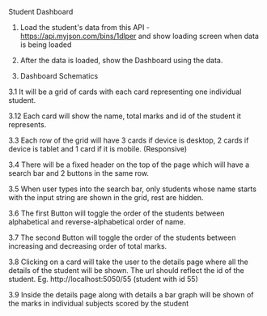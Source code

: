 Student Dashboard
1. Load the student's data from this API - https://api.myjson.com/bins/1dlper and show loading screen when data is being loaded

2. After the data is loaded, show the Dashboard using the data.

3. Dashboard Schematics

  3.1 It will be a grid of cards with each card representing one individual student.

  3.12 Each card will show the name, total marks and id of the student it represents.

  3.3 Each row of the grid will have 3 cards if device is desktop, 2 cards if device is tablet and 1 card if it is mobile. (Responsive)

  3.4 There will be a fixed header on the top of the page which will have a search bar and 2 buttons in the same row.

  3.5 When user types into the search bar, only students whose name starts with the input string are shown in the grid, rest are hidden.

  3.6 The first Button will toggle the order of the students between alphabetical and reverse-alphabetical order of name.

  3.7 The second Button will toggle the order of the students between increasing and decreasing order of total marks.

  3.8 Clicking on a card will take the user to the details page where all the details of the student will be shown. The url should reflect the id of the student. Eg. http://localhost:5050/55 (student with id 55)

  3.9 Inside the details page along with details a bar graph will be shown of the marks in individual subjects scored by the student